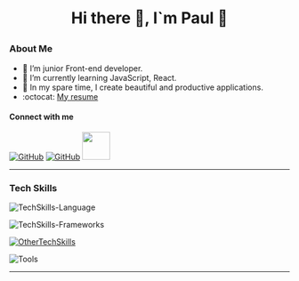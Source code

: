 # <p align="center">Hi there 👋, I`m Paul 👦 </p>

### About Me

- :telescope: I’m junior Front-end developer.
- :seedling: I’m currently learning JavaScript, React.
- :milky_way: In my spare time, I create beautiful and productive applications.
- :octocat: [My resume](https://az25-boop.github.io/resume/)


#### Connect with me

[![GitHub](https://skillicons.dev/icons?i=github)](https://github.com/az25-boop)
[![GitHub](https://skillicons.dev/icons?i=linkedin)](https://www.linkedin.com/in/pavel-melnik-475608300)
[<img src="https://user-images.githubusercontent.com/96209694/197350945-d92dab8d-5075-4a38-9065-25325ba8cac4.png" style="width:50px; height:50px" >](mailto:orendapoltava@gmail.com)

---
      

### Tech Skills

![TechSkills-Language](https://skillicons.dev/icons?i=html,css,sass,js,ts,nodejs,md)

![TechSkills-Frameworks](https://skillicons.dev/icons?i=react,redux,nextjs,express,gulp,tailwind)

[![OtherTechSkills](https://skillicons.dev/icons?i=regex,styledcomponents)](https://skillicons.dev)

![Tools](https://skillicons.dev/icons?i=github,git,vscode,postman,figma)

---
